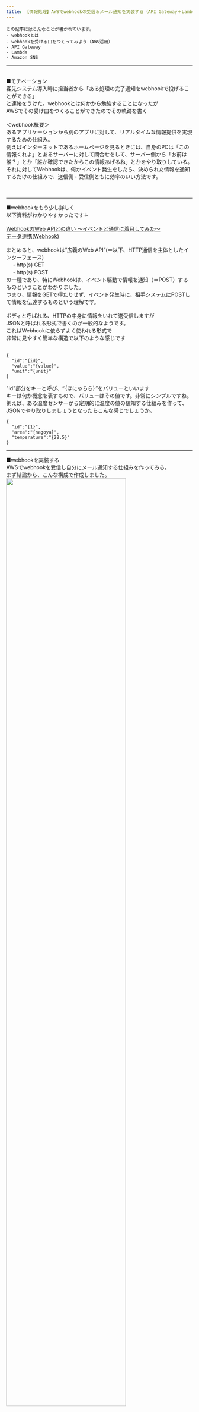 ```yaml
---
title: 【情報処理】AWSでwebhookの受信＆メール通知を実装する（API Gateway＋Lambda）
---
```

<script async src="https://pagead2.googlesyndication.com/pagead/js/adsbygoogle.js?client=ca-pub-2844921131740253"
     crossorigin="anonymous"></script>
<!-- Global site tag (gtag.js) - Google Analytics -->
<script async src="https://www.googletagmanager.com/gtag/js?id=G-H1234VX5NE"></script>
<script>
  window.dataLayer = window.dataLayer || [];
  function gtag(){dataLayer.push(arguments);}
  gtag('js', new Date());

  gtag('config', 'G-H1234VX5NE');
</script>



```
この記事にはこんなことが書かれています。
- webhookとは
- webhookを受ける口をつくってみよう（AWS活用）
- API Gateway
- Lambda
‐ Amazon SNS
```

----
 <br>
■モチベーション <br>
客先システム導入時に担当者から「ある処理の完了通知をwebhookで投げることができる」 <br>
と連絡をうけた。webhookとは何かから勉強することになったが<br>
AWSでその受け皿をつくることができたのでその軌跡を書く <br>
<br>
＜webhook概要＞ <br>
あるアプリケーションから別のアプリに対して、リアルタイムな情報提供を実現するための仕組み。 <br>
例えばインターネットであるホームページを見るときには、自身のPCは「この情報くれよ」とあるサーバーに対して問合せをして、サーバー側から「お前は誰？」とか「誰か確認できたからこの情報あげるね」とかをやり取りしている。 <br>
それに対してWebhookは、何かイベント発生をしたら、決められた情報を通知するだけの仕組みで、送信側・受信側ともに効率のいい方法です。 <br>
<br><br>

----
■webhookをもう少し詳しく<br>
以下資料がわかりやすかったです↓ <br><br>
[WebhookのWeb APIとの違い 〜イベントと通信に着目してみた〜](https://qiita.com/kuwazzy/items/fdf363cc1caee9a23686)<br>
[データ連携(Webhook)](https://webiot.io/docs/console/datalinkage/)
<br><br>
まとめると、webhookは“広義のWeb API”(＝以下、HTTP通信を主体としたインターフェース)<br>
　・http(s) GET　<br>
　・http(s) POST　<br>
の一種であり、特にWebhookは、イベント駆動で情報を通知（＝POST）するものということがわかりました。<br>
つまり、情報をGETで得たりせず、イベント発生時に、相手システムにPOSTして情報を伝達するものという理解です。<br>
<br>
ボディと呼ばれる、HTTPの中身に情報をいれて送受信しますが<br>
JSONと呼ばれる形式で書くのが一般的なようです。<br>
これはWebhookに依らずよく使われる形式で<br>
非常に見やすく簡単な構造で以下のような感じです<br>
<br>
```
{
  "id":"{id}",
  "value":"{value}",
  "unit":"{unit}"
}
```
"id"部分をキーと呼び、“｛ほにゃらら｝”をバリューといいます
<br>
キーは何か概念を表すもので、バリューはその値です。非常にシンプルですね。
<br>
例えば、ある温度センサーから定期的に温度の値の値知する仕組みを作って、JSONでやり取りしましょうとなったらこんな感じでしょうか。<br>
```
{
  "id":"{1}",
  "area":"{nagoya}",
  "temperature":"{28.5}"
}
```

----
■webhookを実装する<br>
AWSでwebhookを受信し自分にメール通知する仕組みを作ってみる。<br>
まず結論から、こんな構成で作成しました。<br>
<img src="../images/webhook.png" width="80%"><br>
<br>
Webhookの受信部はAPI Gatewayで作成し、エンドポイントを提供します。<br>
Lambdaは、関数部で、API Gatewayが受け取ったデータを読み取り、ログやEmail作成のためにデータを加工します。
<br>
S3は、Lambdaで作成したデータを保存します。
<br>
Amazon SNSは、Lambdaで作成したデータを本文として、Emailに通知します。<br>
<br>
以下サイトを参考に作成しました。非常に助かります。<br>
[Webhook参考1](https://blog.braveridge.com/blog/archives/190)<br>
[Webhook参考2](https://zenn.dev/nakam_aws/articles/6562e07cfae4fd)<br><br>
本当はもっといろんなサイトを見ましたが、一番参考になったのがこの2つでした<br>


----
■Lambda関数のソースサンプル
pythonの方が慣れていますが、上記参考サイトがjavascript形式でしたので見よう見まねで書いてみました。<br>
初めてなので、色々とおかしいところあるかもしれません<br>

```
'use strict';

const AWS = require('aws-sdk');
const s3 = new AWS.S3({ apiVersions: '2006-03-01' });
const bucketName = 'ここに名前を入れる';

//SNS通知部分--ここから--
var sns = new AWS.SNS({apiVersion: '2010-03-31', region: 'ap-northeast-1'});
function timer(ms, name){
    console.log('name: ${name} start!')
    return new Promise((resolve, resject) => {
        setTimeout(() => resolve(name), ms)
        })
}
//SNS通知部分--ここまで--

exports.handler = async (event, context) => {

    // ファイル名のために、現在時刻を取得する
    // LambdaのタイムゾーンはUTCのためJSTに変換する
    const now = new Date(Date.now() + ((new Date().getTimezoneOffset() + (9 * 60 * 60 * 1000))));

    // フォーマット通りに変換する
    const fileName = now.toISOString().replace(/-|:|Z/g, '').replace(/T|\./g, '_');

    const eventBody = JSON.parse(event.body);

    // フォルダ名にデバイスIDを設定する
    let dirName = getDeviceId(eventBody);

    //SNS通知部分--ここから--
    console.log('publish start')
    await timer(1000, publish(event, context));
    function publish(event, context) {
        sns.publish({
            Message: JSON.stringify(eventBody, null, 2),
            Subject: '名前をいれる ' ,
            TargetArn: 'arn:を入力する'
            }, function(err, data) {
                if (err) {
                    console.log(err.stack);
                    return "failed publish".err.stack;
                }
                console.log('publish sent');
                console.log(data);
        });
    }
    //SNS通知部分　--ここまで--
    
    try {
    // S3へデータを保存する。保存するファイルは「S3bucket/dirName/fileName.json」の形式となる。
    const data = await s3.putObject(
        createParamsToPutObject(bucketName, (dirName + '/' + fileName + '.json'), JSON.stringify(eventBody, null, 2)))
        .promise();
        // 成功したらログにSUCCESSを表示する
        console.log('SUCCESS', data);
        return createResponse(data.statusCode, data);
    } catch (err) {
    // 失敗したらログにERRORを表示する
     console.log('ERROR', err.stack);
     return createResponse(err.statusCode, err.message);
    }
    

};

// S3への保存のためのパラメータ（JSON）を作る
const createParamsToPutObject = (bucket, key, body) => {
    return {
        Bucket: bucket,
        Key: key,
        Body: body,
        ContentType: 'application/json'
    };
};

// レスポンスを作る
const createResponse = (code, body, headers) => {

    if (!headers) {
        headers = {};
    }

    const response = {
        statusCode: code,
        body: JSON.stringify(body),
        headers: headers
    };
    return response;
}

// リクエスト本文にデバイスIDが含まれていればデバイスを、そうでなければ'unknown'を返す
const getDeviceId = (jsonObject) => {
    if ('device' in jsonObject) {
        const deviceId = jsonObject.device.device_id;
        if (deviceId) {
            return deviceId;
        }
    }
    return 'unknown';
}

```


----
■テスト方法	　　<br>
上記で紹介したURLを参考にコンソールのテストツールでもテストできますが<br>
実際に他のサイトからwebhookを受けてみたいと思いました。以下を試しました。<br>
<br>
[WebブラウザでAPIを投げることができる](https://chrome.google.com/webstore/detail/talend-api-tester-free-ed/aejoelaoggembcahagimdiliamlcdmfm?hl=ja)<br>
インストールしたりするのが大変だと思ったので調べてみると、Google Chromeの拡張機能で便利なものがありました。非常に使いやすく、1分くらいで使えちゃいます。<br>
API Gatewayで作ったエンドポイントを入力して、適当にBodyを書いて、POSTするだけです。<br>
操作画面は、以下の写真のような感じです。
<br>
<img src="../images/webhooktest.png" width="80%"><br>
※Bodyの内容が間違ってたり、エンドポイントを誤っているとサーバーエラーが出てしまいます<br><br>

また、Webhookは色々なところで標準対応しているので、手短なところとしてGithubのWebhook通知との連携を試してみました。以下サイトを参考にしました<br>
[GithubでWebhook通知を行う](https://docs.github.com/ja/webhooks/using-webhooks/creating-webhooks)<br>
<br>
リポジトリにソースをアップしたら通知がくることを確認しました。<br>
皆さんの参考になれば幸いです。即席で色々と書きましたが、詳しくは別の機会に。
<br><br>

----


## [Mainページに戻る](https://kissshot-skup.github.io/webpage)

